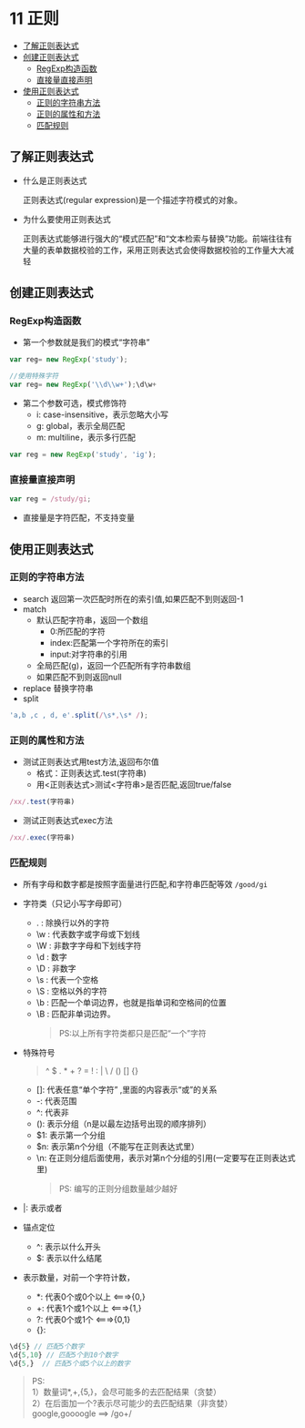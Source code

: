 # 11 正则
- [了解正则表达式](#了解正则表达式)
- [创建正则表达式](#创建正则表达式)
    - [RegExp构造函数](#RegExp构造函数)
    - [直接量直接声明](#直接量直接声明)
- [使用正则表达式](#使用正则表达式)
    - [正则的字符串方法](#正则的字符串方法)
    - [正则的属性和方法](#正则的属性和方法)
    - [匹配规则](#匹配规则)

<src-MetaChange></src-MetaChange>

## 了解正则表达式
- 什么是正则表达式

    正则表达式(regular expression)是一个描述字符模式的对象。
- 为什么要使用正则表达式

    正则表达式能够进行强大的“模式匹配”和“文本检索与替换”功能。前端往往有大量的表单数据校验的工作，采用正则表达式会使得数据校验的工作量大大减轻

## 创建正则表达式

### RegExp构造函数
- 第一个参数就是我们的模式“字符串”

```js
var reg= new RegExp('study');

//使用特殊字符
var reg= new RegExp('\\d\\w+');\d\w+
```
- 第二个参数可选，模式修饰符
    - i: case-insensitive，表示忽略大小写
    - g: global，表示全局匹配
    - m: multiline，表示多行匹配
 
```js
var reg = new RegExp('study', 'ig');
```

### 直接量直接声明
```js
var reg = /study/gi;
```
- 直接量是字符匹配，不支持变量

## 使用正则表达式

### 正则的字符串方法
- search 返回第一次匹配时所在的索引值,如果匹配不到则返回-1
- match
    - 默认匹配字符串，返回一个数组
        - 0:所匹配的字符
        - index:匹配第一个字符所在的索引
        - input:对字符串的引用
    - 全局匹配(g)，返回一个匹配所有字符串数组
    - 如果匹配不到则返回null
- replace 替换字符串
- split

```js
'a,b ,c , d, e'.split(/\s*,\s* /);
```
### 正则的属性和方法
- 测试正则表达式用test方法,返回布尔值
    - 格式：正则表达式.test(字符串)
    - 用<正则表达式>测试<字符串>是否匹配,返回true/false

```js
/xx/.test(字符串)
```
- 测试正则表达式exec方法
 
```js
/xx/.exec(字符串)
```

### 匹配规则
- 所有字母和数字都是按照字面量进行匹配,和字符串匹配等效
`/good/gi`

- 字符类（只记小写字母即可）
    - . : 除换行以外的字符
    - \w : 代表数字或字母或下划线
    - \W : 非数字字母和下划线字符
    - \d : 数字
    - \D : 非数字
    - \s : 代表一个空格
    - \S : 空格以外的字符
    - \b : 匹配一个单词边界，也就是指单词和空格间的位置
    - \B : 匹配非单词边界。
        > PS:以上所有字符类都只是匹配“一个”字符
- 特殊符号
    > ^ $ . * + ? = ! : | \ / () [] {}

    - []: 代表任意“单个字符” ,里面的内容表示“或”的关系
    - -: 代表范围
    - ^: 代表非
    - (): 表示分组（n是以最左边括号出现的顺序排列）
    - $1: 表示第一个分组
    - $n: 表示第n个分组（不能写在正则表达式里）
    - \n: 在正则分组后面使用，表示对第n个分组的引用(一定要写在正则表达式里)
        > PS: 编写的正则分组数量越少越好
        
- |: 表示或者
- 锚点定位
    - ^: 表示以什么开头
    - $: 表示以什么结尾
- 表示数量，对前一个字符计数，
    - *: 代表0个或0个以上 <===>{0,}
    - +: 代表1个或1个以上 <===>{1,}
    - ?: 代表0个或1个 <===>{0,1}
    - {}:

```js  
\d{5} // 匹配5个数字
\d{5,10} // 匹配5个到10个数字
\d{5,}  // 匹配5个或5个以上的数字
```
> PS:<br>
> 1）数量词*,+,{5,}，会尽可能多的去匹配结果（贪婪）<br>
> 2）在后面加一个?表示尽可能少的去匹配结果（非贪婪）<br>
> google,goooogle ==> /go+/

